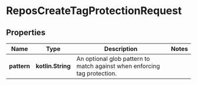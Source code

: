 
# ReposCreateTagProtectionRequest

## Properties
Name | Type | Description | Notes
------------ | ------------- | ------------- | -------------
**pattern** | **kotlin.String** | An optional glob pattern to match against when enforcing tag protection. | 



